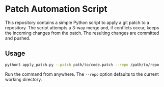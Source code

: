 # Patch Automation Script

This repository contains a simple Python script to apply a git patch to a repository.
The script attempts a 3-way merge and, if conflicts occur, keeps the incoming
changes from the patch. The resulting changes are committed and pushed.

## Usage

```bash
python3 apply_patch.py --patch path/to/code.patch --repo /path/to/repo
```

Run the command from anywhere. The `--repo` option defaults to the current
working directory.

